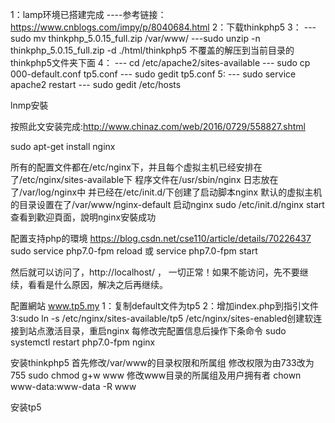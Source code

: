 1：lamp环境已搭建完成
----参考链接：https://www.cnblogs.com/impy/p/8040684.html
2：下载thinkphp5
3：
---sudo mv thinkphp_5.0.15_full.zip /var/www/
---sudo unzip -n thinkphp_5.0.15_full.zip -d ./html/thinkphp5  不覆盖的解压到当前目录的thinkphp5文件夹下面
4：
--- cd /etc/apache2/sites-available
--- sudo cp 000-default.conf tp5.conf
--- sudo gedit tp5.conf
5:
--- sudo service apache2 restart
--- sudo gedit /etc/hosts




lnmp安裝

按照此文安装完成:http://www.chinaz.com/web/2016/0729/558827.shtml



sudo apt-get install nginx

所有的配置文件都在/etc/nginx下，并且每个虚拟主机已经安排在了/etc/nginx/sites-available下
程序文件在/usr/sbin/nginx
日志放在了/var/log/nginx中
并已经在/etc/init.d/下创建了启动脚本nginx
默认的虚拟主机的目录设置在了/var/www/nginx-default
启动nginx
sudo /etc/init.d/nginx start
查看到歡迎頁面，說明nginx安裝成功

配置支持php的環境
https://blog.csdn.net/cse110/article/details/70226437
sudo service php7.0-fpm reload 或 service php7.0-fpm start

然后就可以访问了，http://localhost/ ， 一切正常！如果不能访问，先不要继续，看看是什么原因，解决之后再继续。

配置網站 www.tp5.my
1：复制default文件为tp5
2：增加index.php到指引文件
3:sudo ln -s /etc/nginx/sites-available/tp5 /etc/nginx/sites-enabled创建软连接到站点激活目录，重启nginx
每修改完配置信息后操作下条命令
sudo systemctl restart php7.0-fpm nginx 


安装thinkphp5
首先修改/var/www的目录权限和所属组
修改权限为由733改为755  sudo chmod g+w www
修改www目录的所属组及用户拥有者  chown www-data:www-data -R www

安装tp5
